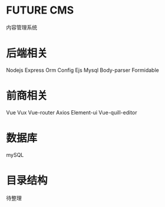 # FUTURE CMS
内容管理系统
# 后端相关
Nodejs Express Orm Config Ejs Mysql Body-parser Formidable
# 前商相关
Vue Vux Vue-router Axios Element-ui Vue-quill-editor
# 数据库
mySQL
# 目录结构
待整理